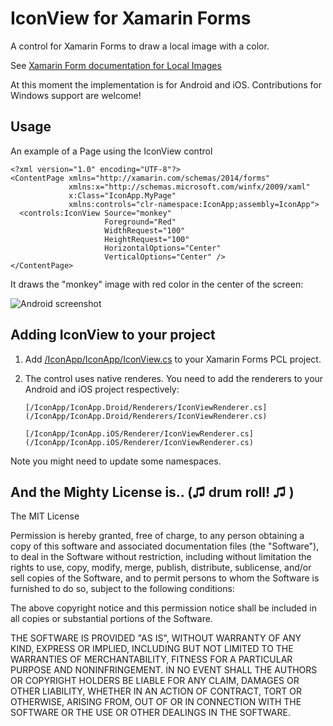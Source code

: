 IconView for Xamarin Forms
===================

A control for Xamarin Forms to draw a local image with a color.

See [Xamarin Form documentation for Local Images](http://developer.xamarin.com/guides/cross-platform/xamarin-forms/working-with/images/#Local_Images) 

At this moment the implementation is for Android and iOS. Contributions for Windows support are welcome!


Usage
-------

An example of a Page using the IconView control

    <?xml version="1.0" encoding="UTF-8"?>
    <ContentPage xmlns="http://xamarin.com/schemas/2014/forms"
                 xmlns:x="http://schemas.microsoft.com/winfx/2009/xaml"
                 x:Class="IconApp.MyPage"
                 xmlns:controls="clr-namespace:IconApp;assembly=IconApp">
      <controls:IconView Source="monkey"
                         Foreground="Red"
                         WidthRequest="100"
                         HeightRequest="100"
                         HorizontalOptions="Center"
                         VerticalOptions="Center" />
    </ContentPage>

It draws the "monkey" image with red color in the center of the screen:

![Android screenshot](s.jpg)


Adding IconView to your project
---------------------------------

1. Add [/IconApp/IconApp/IconView.cs](/IconApp/IconApp/IconView.cs) to your Xamarin Forms PCL project.

2. The control uses native renderes. You need to add the renderers to your Android and iOS project respectively:

       [/IconApp/IconApp.Droid/Renderers/IconViewRenderer.cs](/IconApp/IconApp.Droid/Renderers/IconViewRenderer.cs)

       [/IconApp/IconApp.iOS/Renderer/IconViewRenderer.cs](/IconApp/IconApp.iOS/Renderer/IconViewRenderer.cs)

Note you might need to update some namespaces.


And the Mighty License is.. (♫ drum roll! ♫  )
--------------------------------

The MIT License

Permission is hereby granted, free of charge, to any person obtaining a copy
of this software and associated documentation files (the "Software"), to deal
in the Software without restriction, including without limitation the rights
to use, copy, modify, merge, publish, distribute, sublicense, and/or sell
copies of the Software, and to permit persons to whom the Software is
furnished to do so, subject to the following conditions:

The above copyright notice and this permission notice shall be included in all
copies or substantial portions of the Software.

THE SOFTWARE IS PROVIDED "AS IS", WITHOUT WARRANTY OF ANY KIND, EXPRESS OR
IMPLIED, INCLUDING BUT NOT LIMITED TO THE WARRANTIES OF MERCHANTABILITY,
FITNESS FOR A PARTICULAR PURPOSE AND NONINFRINGEMENT. IN NO EVENT SHALL THE
AUTHORS OR COPYRIGHT HOLDERS BE LIABLE FOR ANY CLAIM, DAMAGES OR OTHER
LIABILITY, WHETHER IN AN ACTION OF CONTRACT, TORT OR OTHERWISE, ARISING FROM,
OUT OF OR IN CONNECTION WITH THE SOFTWARE OR THE USE OR OTHER DEALINGS IN THE
SOFTWARE.



